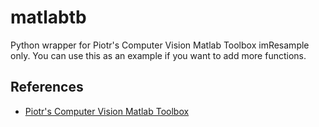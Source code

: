 # matlabtb
Python wrapper for Piotr's Computer Vision Matlab Toolbox
imResample only.
You can use this as an example if you want to add more functions.
## References
- [Piotr's Computer Vision Matlab Toolbox](https://github.com/pdollar/toolbox)
